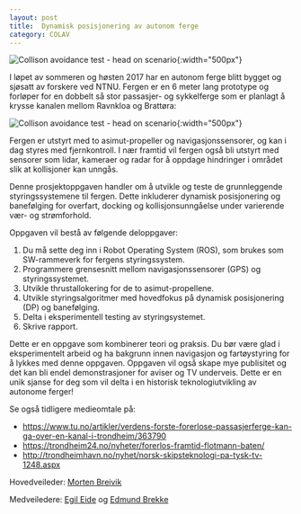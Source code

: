 ```yaml
---
layout: post
title:  Dynamisk posisjonering av autonom ferge
category: COLAV
---
```

![Collison avoidance test - head on scenario]({{site.url}}/assets/fergelaunch_small.png ){:width="500px"}

I løpet av sommeren og høsten 2017 har en autonom ferge blitt bygget og sjøsatt av forskere ved NTNU. Fergen er en 6 meter lang prototype og forløper for en dobbelt så stor passasjer- og sykkelferge som er planlagt å krysse kanalen mellom Ravnkloa og Brattøra:

![Collison avoidance test - head on scenario]({{site.url}}/assets/ravnkloa.png ){:width="500px"}

Fergen er utstyrt med to asimut-propeller og navigasjonssensorer, og kan i dag styres med fjernkontroll. I nær framtid vil fergen også bli utstyrt med sensorer som lidar, kameraer og radar for å oppdage hindringer i området slik at kollisjoner kan unngås.

Denne prosjektoppgaven handler om å utvikle og teste de grunnleggende styringssystemene til fergen. Dette inkluderer dynamisk posisjonering og banefølging for overfart, docking og kollisjonsunngåelse under varierende vær- og strømforhold.

Oppgaven vil bestå av følgende deloppgaver:
1. Du må sette deg inn i Robot Operating System (ROS), som brukes som SW-rammeverk for fergens styringssystem.
2. Programmere grensesnitt mellom navigasjonssensorer (GPS) og styringssystemet.
3. Utvikle thrustallokering for de to asimut-propellene.
4. Utvikle styringsalgoritmer med hovedfokus på dynamisk posisjonering (DP) og banefølging.
5. Delta i eksperimentell testing av styringsystemet.
6. Skrive rapport.

Dette er en oppgave som kombinerer teori og praksis. Du bør være glad i eksperimentelt arbeid og ha bakgrunn innen navigasjon og fartøystyring for å lykkes med denne oppgaven. Oppgaven vil også skape mye publisitet og det kan bli endel demonstrasjoner for aviser og TV underveis. Dette er en unik sjanse for deg som vil delta i en historisk teknologiutvikling av autonome ferger!


Se også tidligere medieomtale på:
- <a href="https://www.tu.no/artikler/verdens-forste-forerlose-passasjerferge-kan-ga-over-en-kanal-i-trondheim/363790">https://www.tu.no/artikler/verdens-forste-forerlose-passasjerferge-kan-ga-over-en-kanal-i-trondheim/363790</a>
- https://trondheim24.no/nyheter/forerlos-framtid-flotmann-baten/
- http://trondheimhavn.no/nyhet/norsk-skipsteknologi-pa-tysk-tv-1248.aspx


Hovedveileder: [Morten Breivik](https://www.ntnu.no/ansatte/morten.breivik)

Medveiledere: [Egil Eide](https://www.ntnu.no/ansatte/egil.eide)  og [Edmund Brekke](http://www.ntnu.no/ansatte/edmundfo)

